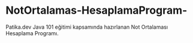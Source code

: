 # NotOrtalamas-HesaplamaProgram-
Patika.dev Java 101 eğitimi kapsamında hazırlanan Not Ortalaması Hesaplama Programı.
